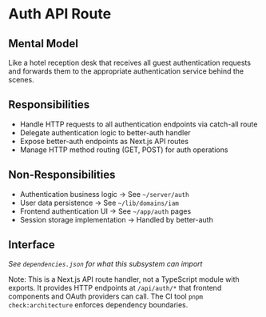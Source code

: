 # Auth API Route

## Mental Model
Like a hotel reception desk that receives all guest authentication requests and forwards them to the appropriate authentication service behind the scenes.

## Responsibilities
- Handle HTTP requests to all authentication endpoints via catch-all route
- Delegate authentication logic to better-auth handler
- Expose better-auth endpoints as Next.js API routes
- Manage HTTP method routing (GET, POST) for auth operations

## Non-Responsibilities
- Authentication business logic → See `~/server/auth`
- User data persistence → See `~/lib/domains/iam`
- Frontend authentication UI → See `~/app/auth` pages
- Session storage implementation → Handled by better-auth

## Interface
*See `dependencies.json` for what this subsystem can import*

Note: This is a Next.js API route handler, not a TypeScript module with exports. It provides HTTP endpoints at `/api/auth/*` that frontend components and OAuth providers can call. The CI tool `pnpm check:architecture` enforces dependency boundaries.